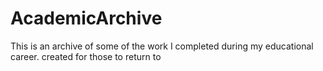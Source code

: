 # AcademicArchive
This is an archive of some of the work I completed during my educational career. created for those to return to 
